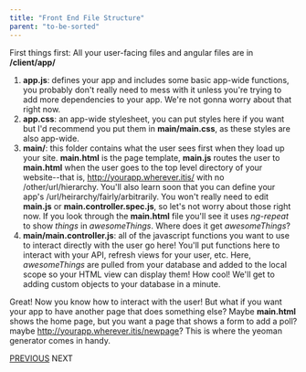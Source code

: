 ```yaml
---
title: "Front End File Structure"
parent: "to-be-sorted"
---
```


First things first: All your user-facing files and angular files are in **/client/app/**

1.  **app.js**: defines your app and includes some basic app-wide functions, you probably don't really need to mess with it unless you're trying to add more dependencies to your app. We're not gonna worry about that right now.
2.  **app.css**: an app-wide stylesheet, you can put styles here if you want but I'd recommend you put them in **main/main.css**, as these styles are also app-wide.
3.  **main/**: this folder contains what the user sees first when they load up your site. **main.html** is the page template, **main.js** routes the user to **main.html** when the user goes to the top level directory of your website--that is, <a>http://yourapp.wherever.itis/</a> with no <a>/other/url/hierarchy</a>. You'll also learn soon that you can define your app's <a>/url/heirarchy/fairly/arbitrarily</a>. You won't really need to edit **main.js** or **main.controller.spec.js**, so let's not worry about those right now. If you look through the **main.html** file you'll see it uses _ng-repeat_ to show _things_ in _awesomeThings_. Where does it get _awesomeThings_?
4.  **main/main.controller.js**: all of the javascript functions you want to use to interact directly with the user go here! You'll put functions here to interact with your API, refresh views for your user, etc. Here, _awesomeThings_ are pulled from your database and added to the local scope so your HTML view can display them! How cool! We'll get to adding custom objects to your database in a minute.

Great! Now you know how to interact with the user! But what if you want your app to have another page that does something else? Maybe **main.html** shows the home page, but you want a page that shows a form to add a poll? maybe <a>http://yourapp.wherever.itis/newpage</a>? This is where the yeoman generator comes in handy.

[PREVIOUS](http://forum.freecodecamp.com/t/guides-to-back-end-projects/14265) <a>NEXT</a>
